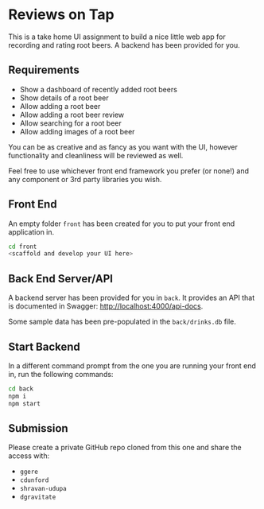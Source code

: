 # Reviews on Tap

This is a take home UI assignment to build a nice little web app for recording and rating root beers.  A backend has been provided for you.

## Requirements

* Show a dashboard of recently added root beers
* Show details of a root beer
* Allow adding a root beer
* Allow adding a root beer review
* Allow searching for a root beer
* Allow adding images of a root beer

You can be as creative and as fancy as you want with the UI, however functionality and cleanliness will be reviewed as well.

Feel free to use whichever front end framework you prefer (or none!) and any component or 3rd party libraries you wish.

## Front End

An empty folder `front` has been created for you to put your front end application in.

```sh
cd front
<scaffold and develop your UI here>
```

## Back End Server/API

A backend server has been provided for you in `back`.  It provides an API that is documented in Swagger: [http://localhost:4000/api-docs](http://localhost:4000/api-docs).

Some sample data has been pre-populated in the `back/drinks.db` file.

## Start Backend

In a different command prompt from the one you are running your front end in, run the following commands:

```sh
cd back
npm i
npm start
```

## Submission

Please create a private GitHub repo cloned from this one and share the access with:

* `ggere`
* `cdunford`
* `shravan-udupa`
* `dgravitate`
